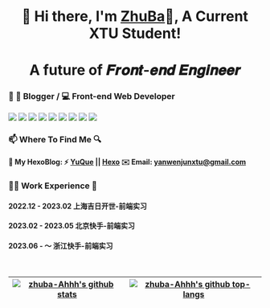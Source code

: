 <h1 align="center"> 🎉 Hi there, I'm <a href="https://github.com/zhuba-Ahhh">ZhuBa</a>👋, A Current XTU Student!</h1>
<h1 align="center">A future of 𝑭𝒓𝒐𝒏𝒕-𝒆𝒏𝒅 𝑬𝒏𝒈𝒊𝒏𝒆𝒆𝒓  </h1>

### 📄 🎨 **Blogger** / 💻 **Front-end Web Developer**

<img src="https://img.shields.io/badge/-JavaScript-f6da1c?style=flat&logo=javascript&logoColor=white"> <img src="https://img.shields.io/badge/-TypeScript-2b6dbf?style=flat&logo=typescript&logoColor=white"> <img src="https://img.shields.io/badge/-Vue.Js-46b882?style=flat&logo=vue.js&logoColor=white"> <img src="https://img.shields.io/badge/-React-00b4ce?style=flat&logo=react&logoColor=white"> <img src="https://img.shields.io/badge/-NuxtJs-black?style=flat&logo=nuxt.js&logoColor=white"> <img src="https://img.shields.io/badge/-Node.js-3C873A?style=flat&logo=Node.js&logoColor=white"> <img src="https://img.shields.io/badge/-Express-33333D?style=flat&logo=express&logoColor=white"> <img src="https://img.shields.io/badge/-Webpack-%232C3A42?style=flat-square&logo=webpack"> <img src="https://img.shields.io/badge/-Vite-9b5ffe?style=flat&logo=vite&logoColor=white">


### 📫 Where To Find Me 🔍
#### 📝 **My HexoBlog: ⚡ [YuQue](https://www.yuque.com/shanqinghuayuran-ijoer/vknakv) || [Hexo](https://www.zhuba.cloud/)**  ✉️ Email: yanwenjunxtu@gmail.com

### 🧑‍💻 Work Experience 🧱
#### 2022.12 - 2023.02 上海吉日开世-前端实习
#### 2023.02 - 2023.05 北京快手-前端实习
#### 2023.06 -   ～   浙江快手-前端实习
<br>

| <a href="https://github.com/zhuba-Ahhh"><img align="center" src="https://github-readme-stats.vercel.app/api?username=zhuba-Ahhh&hide_title=true&hide_border=true&show_icons=trueline_height=21&text_color=000&icon_color=000&bg_color=0,ea6161,ffc64d,fffc4d,52fa5a&theme=graywhite" alt="zhuba-Ahhh's github stats" /> </a> | <a href="https://github.com/zhuba-Ahhh"><img align="center" src="https://github-readme-stats.vercel.app/api/top-langs/?username=zhuba-Ahhh&hide_title=true&hide_border=true&layout=compact&hide_border=true&show_icons=trueline_height=40&text_color=000&icon_color=000&bg_color=0,ea6161,ffc64d,fffc4d,52fa5a&theme=graywhite&langs_count=6" alt="zhuba-Ahhh's github top-langs"/> </a> |
| ------------- | ------------- |
